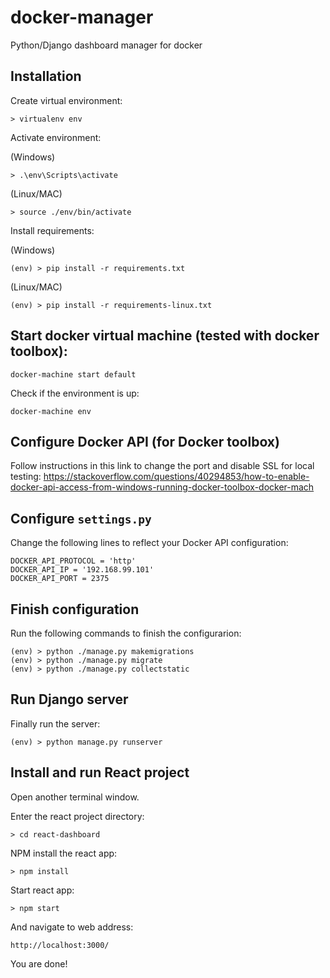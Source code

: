 # docker-manager
Python/Django dashboard manager for docker

## Installation

Create virtual environment:

```
> virtualenv env
```

Activate environment:

(Windows)
```
> .\env\Scripts\activate
```

(Linux/MAC)
```
> source ./env/bin/activate
```

Install requirements:

(Windows)
```
(env) > pip install -r requirements.txt
```

(Linux/MAC)
```
(env) > pip install -r requirements-linux.txt
```

## Start docker virtual machine (tested with docker toolbox):

```
docker-machine start default
```

Check if the environment is up:

```
docker-machine env
```

## Configure Docker API (for Docker toolbox)

Follow instructions in this link to change the port and disable SSL for local testing:
https://stackoverflow.com/questions/40294853/how-to-enable-docker-api-access-from-windows-running-docker-toolbox-docker-mach

## Configure ```settings.py``` 

Change the following lines to reflect your Docker API configuration:

```
DOCKER_API_PROTOCOL = 'http'
DOCKER_API_IP = '192.168.99.101'
DOCKER_API_PORT = 2375
```

## Finish configuration

Run the following commands to finish the configurarion:

```
(env) > python ./manage.py makemigrations
(env) > python ./manage.py migrate
(env) > python ./manage.py collectstatic
```

## Run Django server

Finally run the server:

```
(env) > python manage.py runserver
```

## Install and run React project

Open another terminal window.

Enter the react project directory:

```
> cd react-dashboard
```

NPM install the react app:

```
> npm install
```

Start react app:

```
> npm start
```

And navigate to web address:

```
http://localhost:3000/
```

You are done!